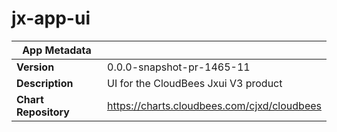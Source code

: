 # jx-app-ui

|App Metadata||
|---|---|
| **Version** | 0.0.0-snapshot-pr-1465-11 |
| **Description** | UI for the CloudBees Jxui V3 product |
| **Chart Repository** | https://charts.cloudbees.com/cjxd/cloudbees |
